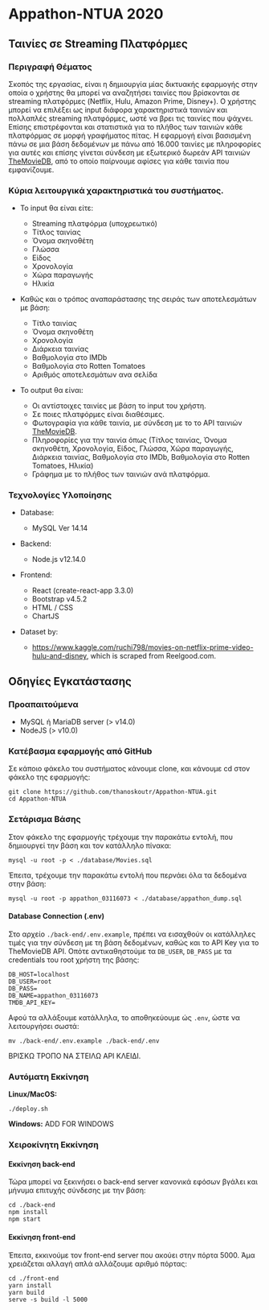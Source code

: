 # Appathon-NTUA 2020

## Ταινίες σε Streaming Πλατφόρμες

### Περιγραφή Θέματος
Σκοπός της εργασίας, είναι η δημιουργία μίας δικτυακής εφαρμογής στην οποία ο χρήστης θα μπορεί να αναζητήσει ταινίες που βρίσκονται σε streaming πλατφόρμες (Netflix, Hulu, Amazon Prime, Disney+). Ο χρήστης μπορεί να επιλέξει ως input διάφορα χαρακτηριστικά ταινιών και πολλαπλές streaming πλατφόρμες, ωστέ να βρει τις ταινίες που ψάχνει. Επίσης επιστρέφονται και στατιστικά για το πλήθος των ταινιών κάθε πλατφόρμας σε μορφή γραφήματος πίτας. Η εφαρμογή είναι βασισμένη πάνω σε μια βάση δεδομένων με πάνω από 16.000 ταινίες με πληροφορίες για αυτές και επίσης γίνεται σύνδεση με εξωτερικό δωρεάν API ταινιών [TheMovieDB](https://developers.themoviedb.org/3), από το οποίο παίρνουμε αφίσες για κάθε ταινία που εμφανίζουμε.

### Κύρια λειτουργικά χαρακτηριστικά του συστήματος.
- Το input θα είναι είτε:
  - Streaming πλατφόρμα (υποχρεωτικό)
  - Τίτλος ταινίας
  - Όνομα σκηνοθέτη
  - Γλώσσα
  - Είδος
  - Χρονολογία
  - Χώρα παραγωγής
  - Ηλικία

- Καθώς και ο τρόπος αναπαράστασης της σειράς των αποτελεσμάτων με βάση:
  - Τίτλο ταινίας
  - Όνομα σκηνοθέτη
  - Χρονολογία
  - Διάρκεια ταινίας
  - Βαθμολογία στο IMDb
  - Βαθμολογία στο Rotten Tomatoes
  - Αριθμός αποτελεσμάτων ανα σελίδα


- Το output θα είναι:
  - Οι αντίστοιχες ταινίες με βάση το input του χρήστη.
  - Σε ποιες πλατφόρμες είναι διαθέσιμες.
  - Φωτογραφία για κάθε ταινία, με σύνδεση με το το API ταινιών [TheMovieDB](https://developers.themoviedb.org/3).
  - Πληροφορίες για την ταινία όπως (Τίτλος ταινίας, Όνομα σκηνοθέτη, Χρονολογία, Είδος, Γλώσσα, Χώρα παραγωγής, Διάρκεια ταινίας, Βαθμολογία στο IMDb, Βαθμολογία στο Rotten Tomatoes, Ηλικία)
  - Γράφημα με το πλήθος των ταινιών ανά πλατφόρμα.


### Τεχνολογίες Υλοποίησης
- Database:
  - MySQL Ver 14.14
- Backend:
  - Node.js v12.14.0
- Frontend:
  - React (create-react-app 3.3.0)
  - Bootstrap v4.5.2
  - HTML / CSS
  - ChartJS

- Dataset by:
  - https://www.kaggle.com/ruchi798/movies-on-netflix-prime-video-hulu-and-disney, which is scraped from Reelgood.com.


## Οδηγίες Εγκατάστασης

### Προαπαιτούμενα
- MySQL ή MariaDB server (> v14.0)
- NodeJS (> v10.0)

### Κατέβασμα εφαρμογής από GitHub
Σε κάποιο φάκελο του συστήματος κάνουμε clone, και κάνουμε cd στον φάκελο της εφαρμογής:
```
git clone https://github.com/thanoskoutr/Appathon-NTUA.git
cd Appathon-NTUA
```
### Σετάρισμα Βάσης
Στον φάκελο της εφαρμογής τρέχουμε την παρακάτω εντολή, που δημιουργεί την βάση και τον κατάλληλο πίνακα:
```
mysql -u root -p < ./database/Movies.sql
```
Έπειτα, τρέχουμε την παρακάτω εντολή που περνάει όλα τα δεδομένα στην βάση:
```
mysql -u root -p appathon_03116073 < ./database/appathon_dump.sql
```

#### Database Connection (.env)
Στο αρχείο `./back-end/.env.example`, πρέπει να εισαχθούν οι κατάλληλες τιμές για την σύνδεση με τη βάση δεδομένων, καθώς και το API Key για το TheMovieDB API. Οπότε αντικαθηστούμε τα `DB_USER`, `DB_PASS` με τα credentials του root χρήστη της βάσης:
```
DB_HOST=localhost
DB_USER=root
DB_PASS=
DB_NAME=appathon_03116073
TMDB_API_KEY=
```
Αφού τα αλλάξουμε κατάλληλα, το αποθηκεύουμε ώς `.env`, ώστε να λειτουργήσει σωστά:
```
mv ./back-end/.env.example ./back-end/.env
```

ΒΡΙΣΚΩ ΤΡΟΠΟ ΝΑ ΣΤΕΙΛΩ API ΚΛΕΙΔΙ.

### Αυτόματη Εκκίνηση
**Linux/MacOS:**
```
./deploy.sh
```
**Windows:**
ADD FOR WINDOWS

### Χειροκίνητη Εκκίνηση
#### Εκκίνηση back-end
Τώρα μπορεί να ξεκινήσει ο back-end server κανονικά εφόσων βγάλει και μήνυμα επιτυχής σύνδεσης με την βάση:
```
cd ./back-end
npm install
npm start
```
#### Εκκίνηση front-end
Έπειτα, εκκινούμε τον front-end server που ακούει στην πόρτα 5000. Άμα χρειάζεται αλλαγή απλά αλλάζουμε αριθμό πόρτας:
```
cd ./front-end
yarn install
yarn build
serve -s build -l 5000
```
